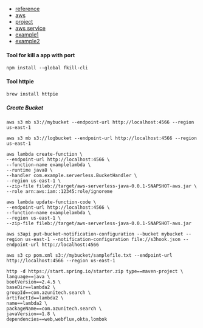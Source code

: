 - [reference](https://codetinkering.com/localstack-s3-lambda-example-docker/)
- [aws](https://docs.aws.amazon.com/sdk-for-java/latest/developer-guide/get-started.html#get-started-setup)
- [project](https://github.com/awsdocs/aws-doc-sdk-examples)
- [aws service](https://github.com/aws/?q=&type=&language=java)
- [example1](https://medium.com/javarevisited/spring-boot-with-aws-s3-bucket-from-zero-to-useful-c0895ab26aaa)
- [example2](https://mmarcosab.medium.com/how-about-s3-bucket-and-localstack-b0816bab452a)

#### Tool for kill a app with port
```shell
npm install --global fkill-cli
```

#### Tool httpie
```shell
brew install httpie
```


##### Create Bucket
```shell
aws s3 mb s3://mybucket --endpoint-url http://localhost:4566 --region us-east-1
```

```shell
aws s3 mb s3://logbucket --endpoint-url http://localhost:4566 --region us-east-1

```

```shell
aws lambda create-function \
--endpoint-url http://localhost:4566 \
--function-name examplelambda \
--runtime java8 \
--handler com.example.serverless.BucketHandler \
--region us-east-1 \
--zip-file fileb://target/aws-serverless-java-0.0.1-SNAPSHOT-aws.jar \
--role arn:aws:iam::12345:role/ignoreme
```

```shell
aws lambda update-function-code \
--endpoint-url http://localhost:4566 \
--function-name examplelambda \
--region us-east-1 \
--zip-file fileb://target/aws-serverless-java-0.0.1-SNAPSHOT-aws.jar

```

```shell
aws s3api put-bucket-notification-configuration --bucket mybucket --region us-east-1 --notification-configuration file://s3hook.json --endpoint-url http://localhost:4566
```

```shell
aws s3 cp pom.xml s3://mybucket/samplefile.txt --endpoint-url http://localhost:4566 --region us-east-1
```

```shell
http -d https://start.spring.io/starter.zip type==maven-project \
language==java \
bootVersion==2.4.5 \
baseDir==lambda2 \
groupId==com.azunitech.search \
artifactId==lambda2 \
name==lambda2 \
packageName==com.azunitech.search \
javaVersion==1.8 \
dependencies==web,webflux,okta,lombok

```